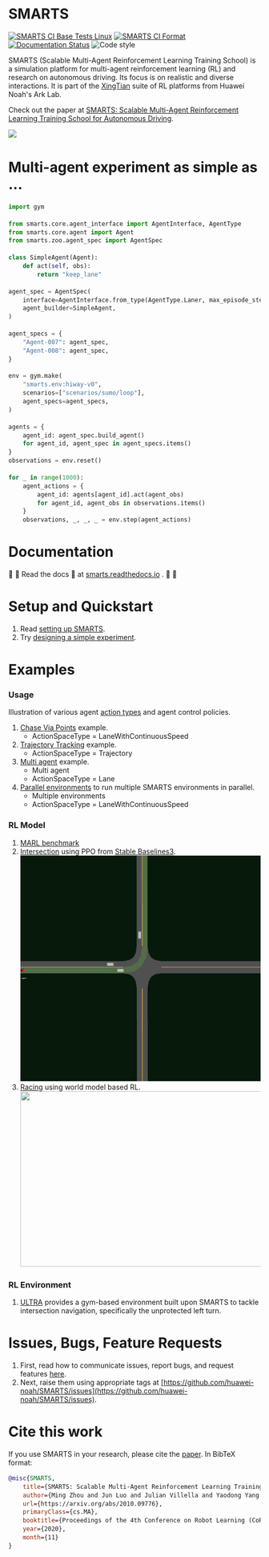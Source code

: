 # SMARTS
[![SMARTS CI Base Tests Linux](https://github.com/huawei-noah/SMARTS/actions/workflows/ci-base-tests-linux.yml/badge.svg?branch=master)](https://github.com/huawei-noah/SMARTS/actions/workflows/ci-base-tests-linux.yml?query=branch%3Amaster) 
[![SMARTS CI Format](https://github.com/huawei-noah/SMARTS/actions/workflows/ci-format.yml/badge.svg?branch=master)](https://github.com/huawei-noah/SMARTS/actions/workflows/ci-format.yml?query=branch%3Amaster)
[![Documentation Status](https://readthedocs.org/projects/smarts/badge/?version=latest)](https://smarts.readthedocs.io/en/latest/?badge=latest)
![Code style](https://img.shields.io/badge/code%20style-black-000000.svg) 

SMARTS (Scalable Multi-Agent Reinforcement Learning Training School) is a simulation platform for multi-agent reinforcement learning (RL) and research on autonomous driving. Its focus is on realistic and diverse interactions. It is part of the [XingTian](https://github.com/huawei-noah/xingtian/) suite of RL platforms from Huawei Noah's Ark Lab.

Check out the paper at [SMARTS: Scalable Multi-Agent Reinforcement Learning Training School for Autonomous Driving](https://arxiv.org/abs/2010.09776).

![](docs/_static/smarts_envision.gif)

# Multi-agent experiment as simple as ...
```python
import gym

from smarts.core.agent_interface import AgentInterface, AgentType
from smarts.core.agent import Agent
from smarts.zoo.agent_spec import AgentSpec

class SimpleAgent(Agent):
    def act(self, obs):
        return "keep_lane"

agent_spec = AgentSpec(
    interface=AgentInterface.from_type(AgentType.Laner, max_episode_steps=None),
    agent_builder=SimpleAgent,
)

agent_specs = {
    "Agent-007": agent_spec,
    "Agent-008": agent_spec,
}

env = gym.make(
    "smarts.env:hiway-v0",
    scenarios=["scenarios/sumo/loop"],
    agent_specs=agent_specs,
)

agents = {
    agent_id: agent_spec.build_agent()
    for agent_id, agent_spec in agent_specs.items()
}
observations = env.reset()

for _ in range(1000):
    agent_actions = {
        agent_id: agents[agent_id].act(agent_obs)
        for agent_id, agent_obs in observations.items()
    }
    observations, _, _, _ = env.step(agent_actions)
```

# Documentation
:rotating_light: :bell: Read the docs :notebook_with_decorative_cover: at [smarts.readthedocs.io](https://smarts.readthedocs.io/en/latest) . :bell: :rotating_light:

# Setup and Quickstart
1. Read [setting up SMARTS](https://smarts.readthedocs.io/en/latest/setup.html).
2. Try [designing a simple experiment](https://smarts.readthedocs.io/en/latest/quickstart.html).

# Examples 
### Usage
Illustration of various agent [action types](smarts/core/controllers/__init__.py) and agent control policies. 
1. [Chase Via Points](examples/control/chase_via_points.py) example.
    + ActionSpaceType = LaneWithContinuousSpeed
1. [Trajectory Tracking](examples/control/trajectory_tracking.py) example.
    + ActionSpaceType = Trajectory
1. [Multi agent](examples/control/multi_agent.py) example.
    + Multi agent
    + ActionSpaceType = Lane
1. [Parallel environments](examples/control/parallel_environment.py) to run multiple SMARTS environments in parallel.
    + Multiple environments
    + ActionSpaceType = LaneWithContinuousSpeed

### RL Model
1. [MARL benchmark](baselines/marl_benchmark)
1. [Intersection](examples/rl/intersection) using PPO from [Stable Baselines3](https://github.com/DLR-RM/stable-baselines3).
    <img src="examples/rl/intersection/docs/_static/intersection.gif" height="450" width="600"/>
1. [Racing](examples/rl/racing) using world model based RL.
    <img src="examples/rl/racing/docs/_static/racing.gif" height="350" width="600"/>

### RL Environment
1. [ULTRA](https://github.com/smarts-project/smarts-project.rl/blob/master/ultra) provides a gym-based environment built upon SMARTS to tackle intersection navigation, specifically the unprotected left turn.

# Issues, Bugs, Feature Requests 
1. First, read how to communicate issues, report bugs, and request features [here](./docs/resources/contributing.rst#communication).
1. Next, raise them using appropriate tags at [https://github.com/huawei-noah/SMARTS/issues](https://github.com/huawei-noah/SMARTS/issues).

# Cite this work
If you use SMARTS in your research, please cite the [paper](https://arxiv.org/abs/2010.09776). In BibTeX format:

```bibtex
@misc{SMARTS,
    title={SMARTS: Scalable Multi-Agent Reinforcement Learning Training School for Autonomous Driving},
    author={Ming Zhou and Jun Luo and Julian Villella and Yaodong Yang and David Rusu and Jiayu Miao and Weinan Zhang and Montgomery Alban and Iman Fadakar and Zheng Chen and Aurora Chongxi Huang and Ying Wen and Kimia Hassanzadeh and Daniel Graves and Dong Chen and Zhengbang Zhu and Nhat Nguyen and Mohamed Elsayed and Kun Shao and Sanjeevan Ahilan and Baokuan Zhang and Jiannan Wu and Zhengang Fu and Kasra Rezaee and Peyman Yadmellat and Mohsen Rohani and Nicolas Perez Nieves and Yihan Ni and Seyedershad Banijamali and Alexander Cowen Rivers and Zheng Tian and Daniel Palenicek and Haitham bou Ammar and Hongbo Zhang and Wulong Liu and Jianye Hao and Jun Wang},
    url={https://arxiv.org/abs/2010.09776},
    primaryClass={cs.MA},
    booktitle={Proceedings of the 4th Conference on Robot Learning (CoRL)},
    year={2020},
    month={11}
}
```